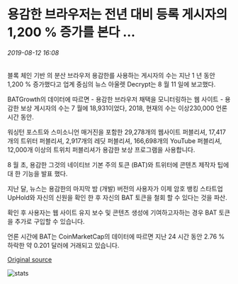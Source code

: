 # 용감한 브라우저는 전년 대비 등록 게시자의 1,200 % 증가를 본다 ...

###### 2019-08-12 16:08

블록 체인 기반 의 분산 브라우저 용감한를 사용하는 게시자의 수는 지난 1 년 동안 1,200 % 증가했다고 업계 중심의 뉴스 아울렛 Decrypt는 8 월 11 일에 보고했다.

BATGrowth의 데이터에 따르면 - 용감한 브라우저 채택을 모니터링하는 웹 사이트 - 용감한 보상 게시자의 수는 7 월에 18,931이었다, 2018, 현재의 수는 이상230,000 언론 시간 동안.

워싱턴 포스트와 스미소니언 매거진을 포함한 29,278개의 웹사이트 퍼블리셔, 17,417개의 트위터 퍼블리셔, 2,917개의 레딧 퍼블리셔, 166,698개의 YouTube 퍼블리셔, 12,000개 이상의 트위치 퍼블리셔가 용감한 보상 프로그램을 사용합니다.

8 월 초, 용감한 그것의 네이티브 기본 주의 토큰 (BAT)와 트위터에 콘텐츠 제작자 팁에 대 한 기능을 발표 했다.

지난 달, 뉴스는 용감한의 마지막 밤 (개발) 버전의 사용자가 이제 암호 뱅킹 스타트업 UpHold와 자신의 신원을 확인 한 후 자신의 BAT 토큰을 철회 할 수 있다는 것을 파산.

확인 후 사용자는 웹 사이트 유지 보수 및 콘텐츠 생성에 기여하고자하는 경우 BAT 토큰을 추가로 구입할 수 있습니다.

언론 시간에 BAT는 CoinMarketCap의 데이터에 따르면 지난 24 시간 동안 2.76 % 하락한 약 0.201 달러에 거래되고 있습니다.

[Original source](https://cointelegraph.com/news/brave-browser-sees-1-200-increase-of-registered-publishers-over-year)

![stats](https://c.statcounter.com/11760860/0/a89fa40b/1/ "stats")